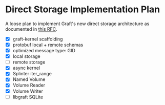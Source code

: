 # Direct Storage Implementation Plan

A loose plan to implement Graft's new direct storage architecture as documented in [this RFC].

[this RFC]: https://graft.rs/docs/rfcs/0001-direct-storage-architecture/

- [x] graft-kernel scaffolding
- [x] protobuf local + remote schemas
- [x] optimized message type: GID
- [x] local storage
- [ ] remote storage
- [x] async kernel
- [x] Splinter iter_range
- [x] Named Volume
- [x] Volume Reader
- [x] Volume Writer
- [ ] libgraft SQLite
